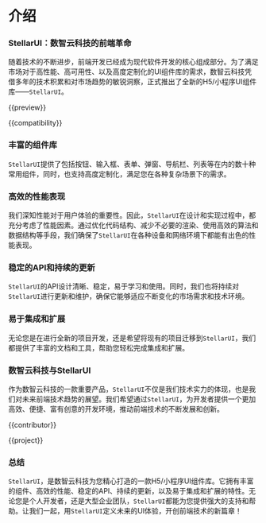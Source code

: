 # 介绍

### StellarUI：数智云科技的前端革命
随着技术的不断进步，前端开发已经成为现代软件开发的核心组成部分。为了满足市场对于高性能、高可用性、以及高度定制化的UI组件库的需求，数智云科技凭借多年的技术积累和对市场趋势的敏锐洞察，正式推出了全新的H5/小程序UI组件库——`StellarUI`。

{{preview}}


{{compatibility}}

### 丰富的组件库
`StellarUI`提供了包括按钮、输入框、表单、弹窗、导航栏、列表等在内的数十种常用组件，同时，也支持高度定制化，满足您在各种复杂场景下的需求。

### 高效的性能表现
我们深知性能对于用户体验的重要性。因此，`StellarUI`在设计和实现过程中，都充分考虑了性能因素。通过优化代码结构、减少不必要的渲染、使用高效的算法和数据结构等手段，我们确保了`StellarUI`在各种设备和网络环境下都能有出色的性能表现。

### 稳定的API和持续的更新
`StellarUI`的API设计清晰、稳定，易于学习和使用。同时，我们也将持续对`StellarUI`进行更新和维护，确保它能够适应不断变化的市场需求和技术环境。

### 易于集成和扩展
无论您是在进行全新的项目开发，还是希望将现有的项目迁移到`StellarUI`，我们都提供了丰富的文档和工具，帮助您轻松完成集成和扩展。

### 数智云科技与StellarUI
作为数智云科技的一款重要产品，`StellarUI`不仅是我们技术实力的体现，也是我们对未来前端技术趋势的展望。我们希望通过`StellarUI`，为开发者提供一个更加高效、便捷、富有创意的开发环境，推动前端技术的不断发展和创新。

{{contributor}}

<p></p>

{{project}}


### 总结
`StellarUI`，是数智云科技为您精心打造的一款H5/小程序UI组件库。它拥有丰富的组件、高效的性能、稳定的API、持续的更新，以及易于集成和扩展的特性。无论您是个人开发者，还是大型企业团队，`StellarUI`都能为您提供强大的支持和帮助。让我们一起，用`StellarUI`定义未来的UI体验，开创前端技术的新篇章！